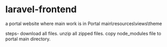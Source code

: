 # laravel-frontend
a portal website where main work is in Portal main\resources\views\theme

steps-
download all files.
unzip all zipped files.
copy node_modules file to portal main directory.


